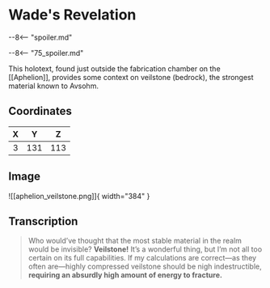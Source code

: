 # Wade's Revelation

--8<-- "spoiler.md"

--8<-- "75_spoiler.md"

This holotext, found just outside the fabrication chamber on the [[Aphelion]], provides some context on veilstone (bedrock), the strongest material known to Avsohm.

## Coordinates
| **X** | **Y** | **Z** |
| :---: | :---: | :---: |
|   3   |  131  |  113  |

## Image

![[aphelion_veilstone.png]]{ width="384" }

## Transcription
> Who would’ve thought that the most stable material in the realm would be invisible? **Veilstone!** It’s a wonderful thing, but I’m not all too certain on its full capabilities. If my calculations are correct—as they often are—highly compressed veilstone should be nigh indestructible, **requiring an absurdly high amount of energy to fracture.**
